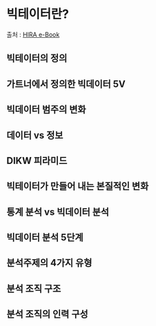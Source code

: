 # 빅테이터란?
출처 : [HIRA e-Book](https://www.hira.or.kr/sViewer/index.do?ebookSn=659)

## 빅테이터의 정의

## 가트너에서 정의한 빅데이터 5V
## 빅데이터 범주의 변화
## 데이터 vs 정보
## DIKW 피라미드
## 빅테이터가 만들어 내는 본질적인 변화
## 통계 분석 vs 빅데이터 분석
## 빅데이터 분석 5단계
## 분석주제의 4가지 유형
## 분석 조직 구조
## 분석 조직의 인력 구성
